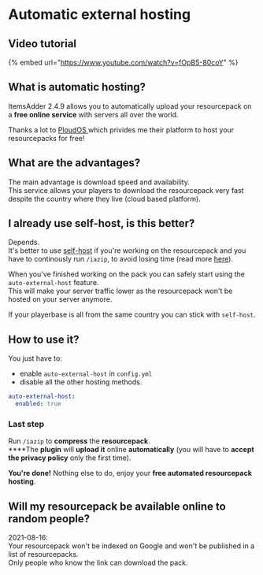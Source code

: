 # Automatic external hosting

## Video tutorial

{% embed url="https://www.youtube.com/watch?v=fOpB5-80coY" %}

## What is automatic hosting?

ItemsAdder 2.4.9 allows you to automatically upload your resourcepack on a **free online service** with servers all over the world.

Thanks a lot to [PloudOS ](https://ploudos.com/it/)which privides me their platform to host your resourcepacks for free!

## What are the advantages?

The main advantage is download speed and availability.  
This service allows your players to download the resourcepack very fast despite the country where they live \(cloud based platform\).

## I already use self-host, is this better?

Depends.  
It's better to use [self-host](resourcepack-self-hosting.md) if you're working on the resourcepack and you have to continously run `/iazip`, to avoid losing time \(read more [here](../tips-for-fastest-usage.md)\).

When you've finished working on the pack you can safely start using the `auto-external-host` feature.  
This will make your server traffic lower as the resourcepack won't be hosted on your server anymore.

If your playerbase is all from the same country you can stick with `self-host`.

## How to use it?

You just have to:

* enable `auto-external-host` in `config.yml` 
* disable all the other hosting methods.

```yaml
auto-external-host:
  enabled: true
```

### Last step

Run `/iazip` to **compress** the **resourcepack**.  
****The **plugin** will **upload it** online **automatically** \(you will have to **accept the privacy policy** only the first time\).

**You're done!** Nothing else to do, enjoy your **free automated resourcepack hosting**.

## Will my resourcepack be available online to random people?

2021-08-16:   
Your resourcepack won't be indexed on Google and won't be published in a list of resourcepacks.  
Only people who know the link can download the pack.

